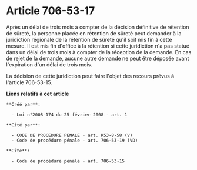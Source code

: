 # Article 706-53-17

Après un délai de trois mois à compter de la décision définitive de rétention de sûreté, la personne placée en rétention de
sûreté peut demander à la juridiction régionale de la rétention de sûreté qu'il soit mis fin à cette mesure. Il est mis fin
d'office à la rétention si cette juridiction n'a pas statué dans un délai de trois mois à compter de la réception de la
demande. En cas de rejet de la demande, aucune autre demande ne peut être déposée avant l'expiration d'un délai de trois
mois. 

La décision de cette juridiction peut faire l'objet des recours prévus à l'article 706-53-15.

**Liens relatifs à cet article**

	**Créé par**:

	  - Loi n°2008-174 du 25 février 2008 - art. 1

	**Cité par**:

	  - CODE DE PROCEDURE PENALE - art. R53-8-58 (V)
	  - Code de procédure pénale - art. 706-53-19 (VD)

	**Cite**:

	  - Code de procédure pénale - art. 706-53-15
